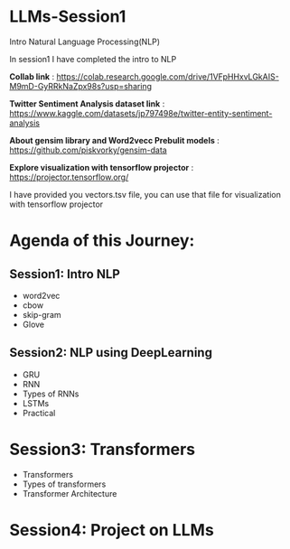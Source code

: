 # LLMs-Session1
Intro Natural Language Processing(NLP)

In session1 I have completed the intro to NLP

**Collab link** : https://colab.research.google.com/drive/1VFpHHxvLGkAIS-M9mD-GyRRkNaZpx98s?usp=sharing

**Twitter Sentiment Analysis dataset link** : https://www.kaggle.com/datasets/jp797498e/twitter-entity-sentiment-analysis

**About gensim library and Word2vecc Prebulit models** : https://github.com/piskvorky/gensim-data

**Explore visualization with tensorflow projector** : https://projector.tensorflow.org/

I have provided you vectors.tsv file, you can use that file for visualization with tensorflow projector

# Agenda of this Journey:
## Session1: Intro NLP
* word2vec
* cbow
* skip-gram
* Glove
## Session2: NLP using DeepLearning
* GRU
* RNN
* Types of RNNs
* LSTMs 
* Practical

# Session3: Transformers
* Transformers
* Types of transformers
* Transformer Architecture

# Session4: Project on LLMs






